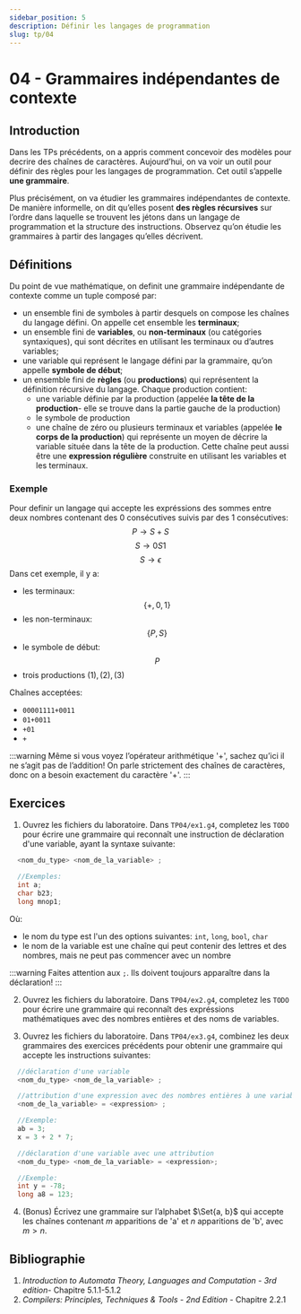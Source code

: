 ```yaml
---
sidebar_position: 5
description: Définir les langages de programmation
slug: tp/04
---
```


# 04 - Grammaires indépendantes de contexte

## Introduction
Dans les TPs précédents, on a appris comment concevoir des modèles pour decrire des chaînes de caractères. Aujourd’hui, on va voir un outil pour définir des règles pour les langages de programmation. Cet outil s’appelle **une grammaire**.

Plus précisément, on va étudier les grammaires indépendantes de contexte. De manière informelle, on dit qu’elles posent **des règles récursives** sur l’ordre dans laquelle se trouvent les jétons dans un langage de programmation et la structure des instructions. Observez qu’on étudie les grammaires à partir des langages qu’elles décrivent.

## Définitions
Du point de vue mathématique, on definit une grammaire indépendante de contexte comme un tuple composé par:
- un ensemble fini de symboles à partir desquels on compose les chaînes du langage défini. On appelle cet ensemble les **terminaux**;
- un ensemble fini de **variables**, ou **non-terminaux** (ou catégories syntaxiques), qui sont décrites en utilisant les terminaux ou d’autres variables;
- une variable qui représent le langage défini par la grammaire, qu’on appelle **symbole de début**;
- un ensemble fini de **règles** (ou **productions**) qui représentent la définition récursive du langage. Chaque production contient: 
  - une variable définie par la production (appelée **la tête de la production**- elle se trouve dans la partie gauche de la production)
  - le symbole de production
  - une chaîne de zéro ou plusieurs terminaux et variables (appelée **le corps de la production**) qui représente un moyen de décrire la variable située dans la tête de la production. Cette chaîne peut aussi être une **expression régulière** construite en utilisant les variables et les terminaux.

### Exemple
Pour definir un langage qui accepte les expréssions des sommes entre deux nombres contenant des 0 consécutives suivis par des 1 consécutives:
$$
  P \rightarrow S + S \tag{1}
$$
$$
  S \rightarrow 0S1 \tag{2}
$$
$$
  S \rightarrow \epsilon  \tag{3}
$$
Dans cet exemple, il y a:
- les terminaux: $$\{+, 0, 1\}$$
- les non-terminaux: $$\{P, S\}$$
- le symbole de début: $$P$$ 
- trois productions $(1), (2), (3)$

Chaînes acceptées:
- `00001111+0011`
- `01+0011`
- `+01`
- `+`

:::warning
  Même si vous voyez l’opérateur arithmétique '+', sachez qu’ici il ne s’agit pas de l’addition! On parle strictement des chaînes de caractères, donc on a besoin exactement du caractère '+'.
:::


## Exercices
1. Ouvrez les fichiers du laboratoire. Dans `TP04/ex1.g4`, completez les `TODO` pour écrire une grammaire qui reconnaît une instruction de déclaration d'une variable, ayant la syntaxe suivante:
```c
  <nom_du_type> <nom_de_la_variable> ;

  //Exemples:
  int a;
  char b23;
  long mnop1;
```
Où:
- le nom du type est l'un des options suivantes: `int`, `long`, `bool`, `char`
- le nom de la variable est une chaîne qui peut contenir des lettres et des nombres, mais ne peut pas commencer avec un nombre

:::warning
  Faites attention aux `;`. Ils doivent toujours apparaître dans la déclaration!
:::

2. Ouvrez les fichiers du laboratoire. Dans `TP04/ex2.g4`, completez les `TODO` pour écrire une grammaire qui reconnaît des expréssions mathématiques avec des nombres entières et des noms de variables.

3. Ouvrez les fichiers du laboratoire. Dans `TP04/ex3.g4`, combinez les deux grammaires des exercices précédents pour obtenir une grammaire qui accepte les instructions suivantes:
```c
  //déclaration d'une variable
  <nom_du_type> <nom_de_la_variable> ;
```

```c
  //attribution d'une expression avec des nombres entières à une variable
  <nom_de_la_variable> = <expression> ;

  //Exemple:
  ab = 3;
  x = 3 + 2 * 7;
```

```c
  //déclaration d'une variable avec une attribution
  <nom_du_type> <nom_de_la_variable> = <expression>;

  //Exemple:
  int y = -78;
  long a8 = 123;
```

4. (Bonus) Écrivez une grammaire sur l’alphabet $\Set{a, b}$ qui accepte les chaînes contenant $m$ apparitions de 'a' et $n$ apparitions de 'b', avec $m>n$.

## Bibliographie
1. *Introduction to Automata Theory, Languages and Computation - 3rd edition*- Chapitre 5.1.1-5.1.2
2. *Compilers: Principles, Techniques & Tools - 2nd Edition* - Chapitre 2.2.1 